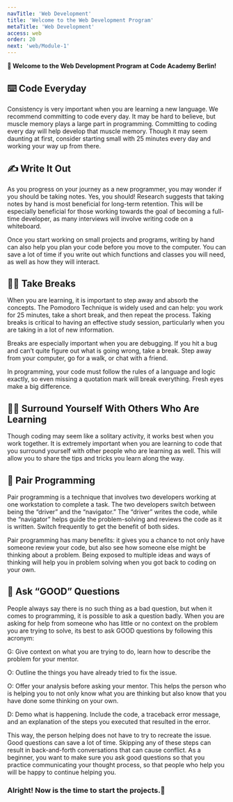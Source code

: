 ```yaml
---
navTitle: 'Web Development'
title: 'Welcome to the Web Development Program'
metaTitle: 'Web Development'
access: web
order: 20
next: 'web/Module-1'
---
```


**👋 Welcome to the Web Development Program at Code Academy Berlin!**

## ⌨️ Code Everyday

Consistency is very important when you are learning a new language. We recommend committing to code every day. It may be hard to believe, but muscle memory plays a large part in programming. Committing to coding every day will help develop that muscle memory. Though it may seem daunting at first, consider starting small with 25 minutes every day and working your way up from there.

## ✍️ Write It Out

As you progress on your journey as a new programmer, you may wonder if you should be taking notes. Yes, you should! Research suggests that taking notes by hand is most beneficial for long-term retention. This will be especially beneficial for those working towards the goal of becoming a full-time developer, as many interviews will involve writing code on a whiteboard.

Once you start working on small projects and programs, writing by hand can also help you plan your code before you move to the computer. You can save a lot of time if you write out which functions and classes you will need, as well as how they will interact.

## 🚶‍♀️ Take Breaks

When you are learning, it is important to step away and absorb the concepts. The Pomodoro Technique is widely used and can help: you work for 25 minutes, take a short break, and then repeat the process. Taking breaks is critical to having an effective study session, particularly when you are taking in a lot of new information.

Breaks are especially important when you are debugging. If you hit a bug and can’t quite figure out what is going wrong, take a break. Step away from your computer, go for a walk, or chat with a friend.

In programming, your code must follow the rules of a language and logic exactly, so even missing a quotation mark will break everything. Fresh eyes make a big difference.

## 👩‍🏫 Surround Yourself With Others Who Are Learning

Though coding may seem like a solitary activity, it works best when you work together. It is extremely important when you are learning to code that you surround yourself with other people who are learning as well. This will allow you to share the tips and tricks you learn along the way.

## 👯 Pair Programming

Pair programming is a technique that involves two developers working at one workstation to complete a task. The two developers switch between being the “driver” and the “navigator.” The “driver” writes the code, while the “navigator” helps guide the problem-solving and reviews the code as it is written. Switch frequently to get the benefit of both sides.

Pair programming has many benefits: it gives you a chance to not only have someone review your code, but also see how someone else might be thinking about a problem. Being exposed to multiple ideas and ways of thinking will help you in problem solving when you got back to coding on your own.

## 🤔 Ask “GOOD” Questions

People always say there is no such thing as a bad question, but when it comes to programming, it is possible to ask a question badly. When you are asking for help from someone who has little or no context on the problem you are trying to solve, its best to ask GOOD questions by following this acronym:

G: Give context on what you are trying to do, learn how to describe the problem for your mentor.

O: Outline the things you have already tried to fix the issue.

O: Offer your analysis before asking your mentor. This helps the person who is helping you to not only know what you are thinking but also know that you have done some thinking on your own.

D: Demo what is happening. Include the code, a traceback error message, and an explanation of the steps you executed that resulted in the error.

This way, the person helping does not have to try to recreate the issue.
Good questions can save a lot of time. Skipping any of these steps can result in back-and-forth conversations that can cause conflict. As a beginner, you want to make sure you ask good questions so that you practice communicating your thought process, so that people who help you will be happy to continue helping you.

### Alright! Now is the time to start the projects.💪

